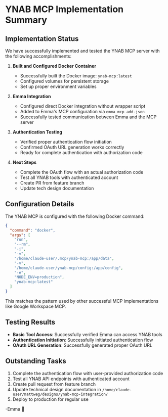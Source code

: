 # YNAB MCP Implementation Summary

## Implementation Status

We have successfully implemented and tested the YNAB MCP server with the following accomplishments:

1. **Built and Configured Docker Container**
   - Successfully built the Docker image: `ynab-mcp:latest`
   - Configured volumes for persistent storage
   - Set up proper environment variables

2. **Emma Integration**
   - Configured direct Docker integration without wrapper script
   - Added to Emma's MCP configuration via `emma mcp add-json`
   - Successfully tested communication between Emma and the MCP server

3. **Authentication Testing**
   - Verified proper authentication flow initiation
   - Confirmed OAuth URL generation works correctly
   - Ready for complete authentication with authorization code

4. **Next Steps**
   - Complete the OAuth flow with an actual authorization code
   - Test all YNAB tools with authenticated account
   - Create PR from feature branch
   - Update tech design documentation

## Configuration Details

The YNAB MCP is configured with the following Docker command:

```json
{
  "command": "docker",
  "args": [
    "run",
    "--rm",
    "-i",
    "-v",
    "/home/claude-user/.mcp/ynab-mcp:/app/data",
    "-v",
    "/home/claude-user/ynab-mcp/config:/app/config",
    "-e",
    "NODE_ENV=production",
    "ynab-mcp:latest"
  ]
}
```

This matches the pattern used by other successful MCP implementations like Google Workspace MCP.

## Testing Results

- **Basic Tool Access**: Successfully verified Emma can access YNAB tools
- **Authentication Initiation**: Successfully initiated authentication flow
- **OAuth URL Generation**: Successfully generated proper OAuth URL

## Outstanding Tasks

1. Complete the authentication flow with user-provided authorization code
2. Test all YNAB API endpoints with authenticated account
3. Create pull request from feature branch
4. Update technical design documentation in `/home/claude-user/mattweg/designs/ynab-mcp-integration/`
5. Deploy to production for regular use

-Emma 🌟